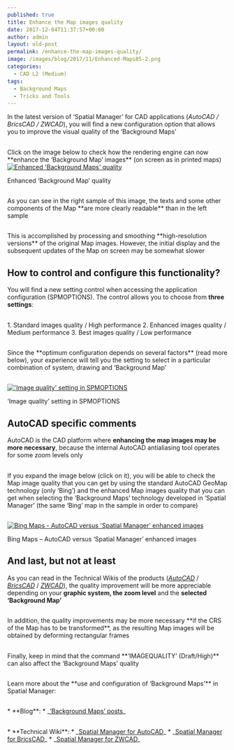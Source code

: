 ```yaml
---
published: true
title: Enhance the Map images quality
date: 2017-12-04T11:37:57+00:00
author: admin
layout: old-post
permalink: /enhance-the-map-images-quality/
image: /images/blog/2017/11/Enhanced-Maps85-2.png
categories:
  - CAD L2 (Medium)
tags:
  - Background Maps
  - Tricks and Tools
---
```

In the latest version of &#8216;Spatial Manager&#8217; for CAD applications (_AutoCAD / BricsCAD / ZWCAD_), you will find a new configuration option that allows you to improve the visual quality of the &#8216;Background Maps&#8217;<!--more-->

<h2></h2>
Click on the image below to check how the rendering engine can now **enhance the &#8216;Background Map&#8217; images** (on screen as in printed maps)



<div>
  <a href="/images/blog/2017/11/Image_quality_1_to_4.png" target="_blank" rel="nofollow"><img src="/images/blog/2017/11/Image_quality_1_to_4.png" alt="Enhanced 'Background Maps' quality" width="800" height="380" srcset="/images/blog/2017/11/Image_quality_1_to_4.png 800w, /images/blog/2017/11/Image_quality_1_to_4-300x143.png 300w, /images/blog/2017/11/Image_quality_1_to_4-768x365.png 768w, /images/blog/2017/11/Image_quality_1_to_4-624x296.png 624w" sizes="(max-width: 800px) 100vw, 800px" /></a>
  
  <p>
    Enhanced &#8216;Background Map&#8217; quality
  </p>
</div>

<h2></h2>
As you can see in the right sample of this image, the texts and some other components of the Map **are more clearly readable** than in the left sample

<h2></h2>
This is accomplished by processing and smoothing **high-resolution versions** of the original Map images. However, the initial display and the subsequent updates of the Map on screen may be somewhat slower

## How to control and configure this functionality?

You will find a new setting control when accessing the application configuration (SPMOPTIONS). The control allows you to choose from **three settings**:

<h2></h2>
  1. Standard images quality / High performance
  2. Enhanced images quality / Medium performance
  3. Best images quality / Low performance

<h2></h2>
Since the **optimum configuration depends on several factors** (read more below), your experience will tell you the setting to select in a particular combination of system, drawing and &#8216;Background Map&#8217;

<h2></h2>
<div>
  <a href="/images/blog/2017/11/New-SPMOPTIONS.png" target="_blank" rel="nofollow"><img src="/images/blog/2017/11/New-SPMOPTIONS.png" alt="'Image quality' setting in SPMOPTIONS" width="646" height="557" srcset="/images/blog/2017/11/New-SPMOPTIONS.png 646w, /images/blog/2017/11/New-SPMOPTIONS-300x259.png 300w, /images/blog/2017/11/New-SPMOPTIONS-624x538.png 624w" sizes="(max-width: 646px) 100vw, 646px" /></a>
  
  <p>
    &#8216;Image quality&#8217; setting in SPMOPTIONS
  </p>
</div>

## AutoCAD specific comments

AutoCAD is the CAD platform where **enhancing the map images may be more necessary**, because the internal AutoCAD antialiasing tool operates for some zoom levels only

<h2></h2>
If you expand the image below (click on it), you will be able to check the Map image quality that you can get by using the standard AutoCAD GeoMap technology (only &#8216;Bing&#8217;) and the enhanced Map images quality that you can get when selecting the &#8216;Background Maps&#8217; technology developed in &#8216;Spatial Manager&#8217; (the same &#8216;Bing&#8217; map in the sample in order to compare)

<h2></h2>
<div>
  <a href="/images/blog/2017/11/Bing-Maps-AutoCAD-vs-SPM.png" target="_blank" rel="nofollow"><img src="/images/blog/2017/11/Bing-Maps-AutoCAD-vs-SPM-877x1024.png" alt="Bing Maps - AutoCAD versus 'Spatial Manager' enhanced images" width="625" height="730" srcset="/images/blog/2017/11/Bing-Maps-AutoCAD-vs-SPM-877x1024.png 877w, /images/blog/2017/11/Bing-Maps-AutoCAD-vs-SPM-257x300.png 257w, /images/blog/2017/11/Bing-Maps-AutoCAD-vs-SPM-768x897.png 768w, /images/blog/2017/11/Bing-Maps-AutoCAD-vs-SPM-624x729.png 624w, /images/blog/2017/11/Bing-Maps-AutoCAD-vs-SPM.png 1280w" sizes="(max-width: 625px) 100vw, 625px" /></a>
  
  <p>
    Bing Maps &#8211; AutoCAD versus &#8216;Spatial Manager&#8217; enhanced images
  </p>
</div>



## And last, but not at least

As you can read in the Technical Wikis of the products (<a href="http://wiki.spatialmanager.com/index.php/Spatial_Manager%E2%84%A2_for_AutoCAD_-_FAQs:_Background_Maps_(%22Standard%22_and_%22Professional%22_editions_only)#Can_I_enhance_the_quality_of_the_.27Background_Maps.27.3F" target="_blank" rel="nofollow"><span><em>AutoCAD</em></span></a> / <a href="http://wiki.spatialmanager.com/index.php/Spatial_Manager%E2%84%A2_for_BricsCAD_-_FAQs:_Background_Maps_(%22Standard%22_and_%22Professional%22_editions_only)#Can_I_enhance_the_quality_of_the_.27Background_Maps.27.3F" target="_blank" rel="nofollow"><span><em>BricsCAD</em></span></a> / <a href="http://wiki.spatialmanager.com/index.php/Spatial_Manager%E2%84%A2_for_ZWCAD_-_FAQs:_Background_Maps_(%22Standard%22_and_%22Professional%22_editions_only)#Can_I_enhance_the_quality_of_the_.27Background_Maps.27.3F" target="_blank" rel="nofollow"><span><em>ZWCAD</em></span></a>), the quality improvement will be more appreciable depending on your **graphic system, the zoom level** and the **selected &#8216;Background Map&#8217;**

<h2></h2>
In addition, the quality improvements may be more necessary **if the CRS of the Map has to be transformed**, as the resulting Map images will be obtained by deforming rectangular frames

<h2></h2>
Finally, keep in mind that the command **&#8216;IMAGEQUALITY&#8217; (Draft/High)** can also affect the &#8216;Background Maps&#8217; quality

<h2></h2>
<span>Learn more</span> about the **use and configuration of &#8216;Background Maps&#8217;** in Spatial Manager:

<h2></h2>
  * **Blog**: 
      * _<span><span><a href="/tag/background-maps/" target="_blank" rel="nofollow">&#8216;Background Maps&#8217; posts</a></span></span>_

<h2></h2>
  * **Technical Wiki**: 
      * _<span><a href="http://wiki.spatialmanager.com/index.php/Spatial_Manager™_for_AutoCAD_-_FAQs:_Background_Maps_(%22Standard%22_and_%22Professional%22_editions_only)" target="_blank" rel="nofollow">Spatial Manager for AutoCAD</a></span>_
      * _<span><a href="http://wiki.spatialmanager.com/index.php/Spatial_Manager™_for_BricsCAD_-_FAQs:_Background_Maps_(%22Standard%22_and_%22Professional%22_editions_only)" target="_blank" rel="nofollow">Spatial Manager for BricsCAD</a></span>_
      * _<span><a href="http://wiki.spatialmanager.com/index.php/Spatial_Manager™_for_ZWCAD_-_FAQs:_Background_Maps_(%22Standard%22_and_%22Professional%22_editions_only)" target="_blank" rel="nofollow">Spatial Manager for ZWCAD</a></span>_
